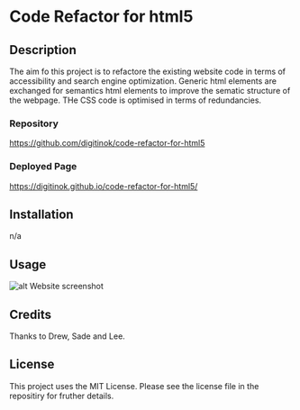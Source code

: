 # Code Refactor for html5


## Description

The aim fo this project is to refactore the existing website code in terms of accessibility  and search engine optimization.  Generic html elements are exchanged for semantics html elements to improve the sematic structure of the webpage.  THe CSS code is optimised in terms of redundancies.

### Repository

https://github.com/digitinok/code-refactor-for-html5

### Deployed Page

https://digitinok.github.io/code-refactor-for-html5/

## Installation

n/a

## Usage

![alt Website screenshot](assets/images/screenshot1.png)

## Credits

Thanks to Drew, Sade and Lee.

## License

This project uses the MIT License. Please see the license file in the repositiry for fruther details.